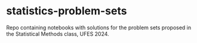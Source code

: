 # statistics-problem-sets
Repo containing notebooks with solutions for the problem sets proposed in the Statistical Methods class, UFES 2024.
